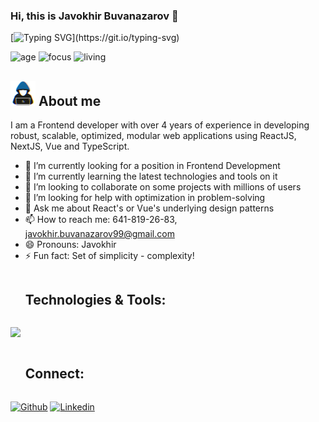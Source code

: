 ### Hi, this is Javokhir Buvanazarov 👋

[![Typing SVG](https://readme-typing-svg.herokuapp.com?font=Architects+Daughter&color=7AF79A&size=30&lines=I'am+Javokhir+Buvanazarov!;I'm+a+Frontend+Developer...;I'm+a+quick+learner;)](https://git.io/typing-svg)

![age](https://img.shields.io/badge/age-24-blue)
![focus](https://img.shields.io/badge/focus-frontend-brightgreen)
![living](https://img.shields.io/badge/living-Iowa-3c9)

## <picture><img src = "https://github.com/0xAbdulKhalid/0xAbdulKhalid/raw/main/assets/mdImages/about_me.gif" width = 40px></picture> **About me**

I am a Frontend developer with over 4 years of experience in developing robust, scalable, optimized, modular web applications using ReactJS, NextJS, Vue and TypeScript.

- 🔭 I’m currently looking for a position in Frontend Development
- 🌱 I’m currently learning the latest technologies and tools on it
- 👯 I’m looking to collaborate on some projects with millions of users
- 🤔 I’m looking for help with optimization in problem-solving
- 💬 Ask me about React's or Vue's underlying design patterns
- 📫 How to reach me: 641-819-26-83, javokhir.buvanazarov99@gmail.com
- 😄 Pronouns: Javokhir
- ⚡ Fun fact: Set of simplicity - complexity!



<div id="user-content-toc">
  <ul align="left">
    <summary><h2 style="display: inline-block">Technologies & Tools:</h2></summary>
  </ul>
</div>
<p align="left">
  <a href="https://skillicons.dev">
    <img src="https://skillicons.dev/icons?i=react,next,vue,javascript,typescript,redux,graphql,java,spring,nodejs,express,git,aws,bootstrap,css,scss,tailwind,docker,elasticsearch,html,materialui,mongodb,mysql,vscode&perline=19" />
  </a>
</p>


<div id="user-content-toc">
  <ul align="left">
    <summary><h2 style="display: inline-block">Connect:</h2></summary>
  </ul>
</div>

[![Github](https://img.shields.io/badge/-Github-000?style=flat&logo=Github&logoColor=white&color=gray)](https://github.com/JavokhirBuvanazarov)
[![Linkedin](https://img.shields.io/badge/-LinkedIn-blue?style=flat&logo=Linkedin&logoColor=white)](https://www.linkedin.com/in/javohir-buvanazarov/)


